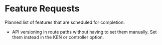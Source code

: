 # Feature Requests

Planned list of features that are scheduled for completion.

- API versioning in route paths without having to set them manually. Set them instead in the KEN or controller option.
